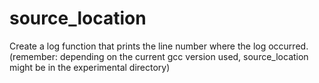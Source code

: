 # source_location 

Create a log function that prints the line number where the log occurred.
(remember: depending on the current gcc version used, source_location might be in the experimental directory)


